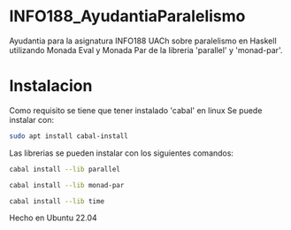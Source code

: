 # INFO188_AyudantiaParalelismo
Ayudantia para la asignatura INFO188 UACh sobre paralelismo en Haskell utilizando Monada Eval y Monada Par
de la libreria 'parallel' y 'monad-par'.

# Instalacion 
Como requisito se tiene que tener instalado 'cabal' en linux
Se puede instalar con: 
``` bash
sudo apt install cabal-install
```
Las librerias se pueden instalar con los siguientes comandos:
``` bash
cabal install --lib parallel

```
``` bash
cabal install --lib monad-par
```
``` bash
cabal install --lib time

```
Hecho en Ubuntu 22.04
